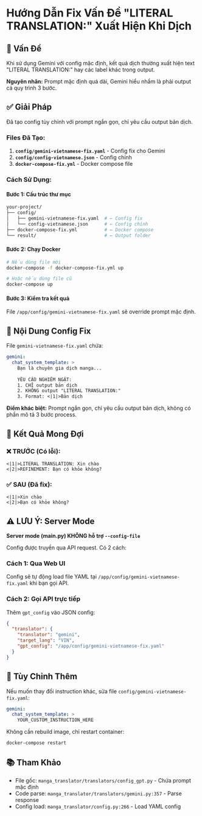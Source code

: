 # Hướng Dẫn Fix Vấn Đề "LITERAL TRANSLATION:" Xuất Hiện Khi Dịch

## 🔴 Vấn Đề

Khi sử dụng Gemini với config mặc định, kết quả dịch thường xuất hiện text "LITERAL TRANSLATION:" hay các label khác trong output.

**Nguyên nhân:** Prompt mặc định quá dài, Gemini hiểu nhầm là phải output cả quy trình 3 bước.

## ✅ Giải Pháp

Đã tạo config tùy chỉnh với prompt ngắn gọn, chỉ yêu cầu output bản dịch.

### Files Đã Tạo:

1. **`config/gemini-vietnamese-fix.yaml`** - Config fix cho Gemini
2. **`config/config-vietnamese.json`** - Config chính  
3. **`docker-compose-fix.yml`** - Docker compose file

### Cách Sử Dụng:

#### Bước 1: Cấu trúc thư mục
```bash
your-project/
├── config/
│   ├── gemini-vietnamese-fix.yaml  # ← Config fix
│   └── config-vietnamese.json      # ← Config chính
├── docker-compose-fix.yml          # ← Docker compose
└── result/                         # ← Output folder
```

#### Bước 2: Chạy Docker

```bash
# Nếu dùng file mới
docker-compose -f docker-compose-fix.yml up

# Hoặc nếu dùng file cũ
docker-compose up
```

#### Bước 3: Kiểm tra kết quả

File `/app/config/gemini-vietnamese-fix.yaml` sẽ override prompt mặc định.

## 📝 Nội Dung Config Fix

File `gemini-vietnamese-fix.yaml` chứa:

```yaml
gemini:
  chat_system_template: >
    Bạn là chuyên gia dịch manga...
    
    YÊU CẦU NGHIÊM NGẶT:
    1. CHỈ output bản dịch
    2. KHÔNG output "LITERAL TRANSLATION:"
    3. Format: <|1|>Bản dịch
```

**Điểm khác biệt:** Prompt ngắn gọn, chỉ yêu cầu output bản dịch, không có phần mô tả 3 bước process.

## 🎯 Kết Quả Mong Đợi

### ❌ TRƯỚC (Có lỗi):
```
<|1|>LITERAL TRANSLATION: Xin chào
<|2|>REFINEMENT: Bạn có khỏe không?
```

### ✅ SAU (Đã fix):
```
<|1|>Xin chào
<|2|>Bạn có khỏe không?
```

## ⚠️ LƯU Ý: Server Mode

**Server mode (main.py) KHÔNG hỗ trợ `--config-file`**

Config được truyền qua API request. Có 2 cách:

### Cách 1: Qua Web UI
Config sẽ tự động load file YAML tại `/app/config/gemini-vietnamese-fix.yaml` khi bạn gọi API.

### Cách 2: Gọi API trực tiếp
Thêm `gpt_config` vào JSON config:

```json
{
  "translator": {
    "translator": "gemini",
    "target_lang": "VIN",
    "gpt_config": "/app/config/gemini-vietnamese-fix.yaml"
  }
}
```

## 🔧 Tùy Chỉnh Thêm

Nếu muốn thay đổi instruction khác, sửa file `config/gemini-vietnamese-fix.yaml`:

```yaml
gemini:
  chat_system_template: >
    YOUR_CUSTOM_INSTRUCTION_HERE
```

Không cần rebuild image, chỉ restart container:

```bash
docker-compose restart
```

## 📚 Tham Khảo

- File gốc: `manga_translator/translators/config_gpt.py` - Chứa prompt mặc định
- Code parse: `manga_translator/translators/gemini.py:357` - Parse response
- Config load: `manga_translator/config.py:266` - Load YAML config

